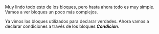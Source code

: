 Muy lindo todo esto de los bloques, pero hasta ahora todo es muy simple. Vamos a ver bloques un poco más complejos.

Ya vimos los bloques utilizados para declarar verdades. Ahora vamos a declarar condiciones a través de los bloques _**Condicion**_.